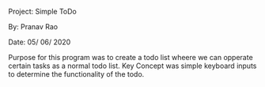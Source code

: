 Project: Simple ToDo

By: Pranav Rao

Date: 05/ 06/ 2020

Purpose for this program was to create a todo list wheere we can opperate certain tasks as a normal todo list. Key Concept was simple keyboard inputs to determine the functionality of the todo. 
